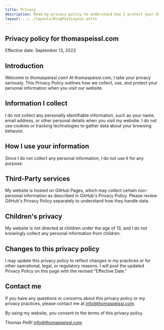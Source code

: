 ```yaml
---
title: Privacy
description: Read my privacy policy to understand how I protect your data. Learn about data collection, usage, and your rights. Your privacy matters to me.
layout: ../../layouts/BlogPostLayout.astro
---
```


## Privacy policy for thomaspeissl.com

Effective date: September 13, 2023

## Introduction

Welcome to thomaspeissl.com! At thomaspeissl.com, I take your privacy seriously. This Privacy Policy outlines how we collect, use, and protect your personal information when you visit our website.

## Information I collect

I do not collect any personally identifiable information, such as your name, email address, or other personal details when you visit my website. I do not use cookies or tracking technologies to gather data about your browsing behavior.

## How I use your information

Since I do not collect any personal information, I do not use it for any purpose.

## Third-Party services

My website is hosted on GitHub Pages, which may collect certain non-personal information as described in GitHub's Privacy Policy. Please review GitHub's Privacy Policy separately to understand how they handle data.

## Children's privacy

My website is not directed at children under the age of 13, and I do not knowingly collect any personal information from children.

## Changes to this privacy policy

I may update this privacy policy to reflect changes in my practices or for other operational, legal, or regulatory reasons. I will post the updated Privacy Policy on this page with the revised "Effective Date."

## Contact me

If you have any questions or concerns about this privacy policy or my privacy practices, please contact me at info@thomaspeissl.com.

By using my website, you consent to the terms of this privacy policy.

Thomas Peißl info@thomaspeissl.com

